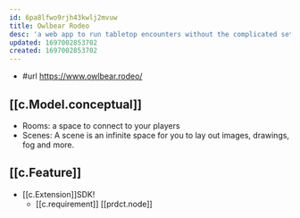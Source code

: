 ```yaml
---
id: 6pa8lfwo9rjh43kwlj2mvuw
title: Owlbear Rodeo
desc: 'a web app to run tabletop encounters without the complicated setup process needed for other VTTs'
updated: 1697002853702
created: 1697002853702
---
```


- #url https://www.owlbear.rodeo/

## [[c.Model.conceptual]]

- Rooms: a space to connect to your players
- Scenes: A scene is an infinite space for you to lay out images, drawings, fog and more. 

## [[c.Feature]]

- [[c.Extension]]SDK! 
  - [[c.requirement]] [[prdct.node]]